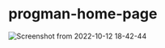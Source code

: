 # progman-home-page
![Screenshot from 2022-10-12 18-42-44](https://user-images.githubusercontent.com/84603202/195388328-8b94b7df-0dd4-4008-ae43-e3f94b38a8af.png)
